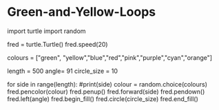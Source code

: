 # Green-and-Yellow-Loops
import turtle
import random

fred = turtle.Turtle()
fred.speed(20)


colours = ["green", "yellow","blue","red","pink","purple","cyan","orange"]

length = 500
angle= 91
circle_size = 10

for side in range(length):
  #print(side)
  colour = random.choice(colours)
  fred.pencolor(colour)
  fred.penup()
  fred.forward(side)
  fred.pendown()
  fred.left(angle)
  fred.begin_fill()
  fred.circle(circle_size)
  fred.end_fill()
